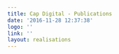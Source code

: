 ```yaml
---
title: Cap Digital - Publications
date: '2016-11-28 12:37:38'
logo: ''
link: ''
layout: realisations
---
```

